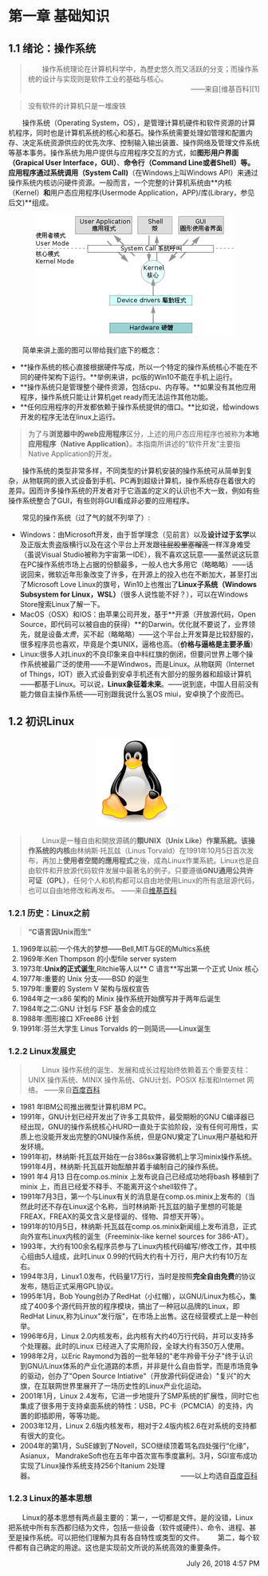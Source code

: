 <!--Chapter1.md-->
# 第一章 基础知识

## 1.1 绪论：操作系统
<blockquote>&emsp;&emsp;操作系统理论在计算机科学中，為歷史悠久而又活跃的分支；而操作系统的设计与实现则是软件工业的基础与核心。<div align="right">——来自[维基百科][1]</div></blockquote>

> 没有软件的计算机只是一堆废铁

&emsp;&emsp;操作系统（Operating System，OS），是管理计算机硬件和软件资源的计算机程序，同时也是计算机系统的核心和基石。操作系统需要处理如管理和配置内存、决定系统资源供应的优先次序、控制输入输出装置、操作网络及管理文件系统等基本事务。操作系统为用户提供与应用程序交互的方式，如**图形用户界面（Grapical User Interface，GUI）**、**命令行（Command Line或者Shell）**等。应用程序通过**系统调用（System Call)**（在Windows上叫Windows API）来通过操作系统内核访问硬件资源。一般而言，一个完整的计算机系统由**内核（Kernel）**和**用户态应用程序(Usermode Application，APP)/库(Library，参见后文)**组成。

<div align="center"> <img src="400px-Operating_system_architecture.svg.png"></div>

&emsp;&emsp;简单来讲上面的图可以带给我们底下的概念：
* **操作系统的核心直接根据硬件写成，所以一个特定的操作系统核心不能在不同的硬件架构下运行。**举例来讲，pc版的Win10不能在手机上运行。
* **操作系统只是管理整个硬件资源，包括cpu、内存等。**如果没有其他应用程序，操作系统只能让计算机get ready而无法运作其他功能。
* **任何应用程序的开发都依赖于操作系统提供的借口。**比如说，给windows开发的程序无法在linux上运行。

> 为了与**浏览器中的web应用程序**区分，上述的用户态应用程序也被称为**本地应用程序（Native Application）**。本指南所讲述的“软件开发”主要指Native Application的开发。

&emsp;&emsp;操作系统的类型非常多样，不同类型的计算机安装的操作系统可从简单到复杂，从物联网的嵌入式设备到手机、PC再到超级计算机，操作系统存在着很大的差异。因而许多操作系统的开发者对于它涵盖的定义的认识也不大一致，例如有些操作系统整合了GUI，有些则将GUI看成非必要的应用程序。

&emsp;&emsp;常见的操作系统（过了气的就不列举了）:

* Windows：由Microsoft开发，由于哲学理念（见前言）以及**设计过于玄学**以及正版太贵盗版横行以及在这个平台上开发跟~~往屁股里塞榴莲~~一样浑身难受（虽说Visual Studio被称为宇宙第一IDE），我不喜欢这玩意——虽然说这玩意在PC操作系统市场上占据的份额最多，一般人也大多用它（略略略）——话说回来，微软近年形象改变了许多，在开源上的投入也在不断加大，甚至打出了Microsoft Love Linux的旗号，Win10上也推出了**Linux子系统（Windows Subsystem for Linux，WSL）**（很多人说性能不好？），可以在Windows Store搜索Linux了解一下。
*  MacOS（OSX）和IOS：由苹果公司开发，基于**开源（开放源代码，Open Source，即代码可以被自由的获得）**的Darwin。优化就不要说了，业界领先，就是设备*太贵*，买不起（略略略）——这个平台上开发算是比较舒服的，很多程序员也喜欢，毕竟是个类UNIX，逼格也高。（**价格与逼格是主要矛盾**）
* Linux:很多人对Linux的不良印象来自中科红旗的倒闭，但要问世界上哪个操作系统被最广泛的使用——不是Windwos，而是Linux。从物联网（Internet of Things，IOT）嵌入式设备到安卓手机还有大部分的服务器和超级计算机——都基于Linux。可以说，**Linux象征着未来**。——说到底，中国人目前没有能力做自主操作系统——可别跟我说什么氢OS miui，安卓换了个皮而已。

## 1.2 初识Linux
<div align="center"><img src="150px-NewTux.svg.png"></div>

> &emsp;&emsp;Linux是一種自由和開放源碼的**類UNIX（Unix Like）**作業系統。该操作系统的**内核**由林纳斯·托瓦兹（Linus  Torvald）在1991年10月5日首次发布，再加上**使用者空間的應用程式**之後，成為Linux作業系統。Linux也是自由软件和开放源代码软件发展中最著名的例子。只要遵循**GNU通用公共许可证（GPL）**，任何个人和机构都可以自由地使用Linux的所有底层源代码，也可以自由地修改和再发布。
——来自[维基百科][2]


### 1.2.1 历史：Linux之前
<blockquote> <strong>“C语言因Unix而生”</strong></blockquote>

1. 1969年以前:一个伟大的梦想——Bell,MIT与GE的Multics系统
2. 1969年:Ken Thompson 的小型file server system
3. 1973年:**Unix的正式诞生**,Ritchie等人以** C 语言**写出第一个正式 Unix 核心
4. 1977年:重要的 Unix 分支——BSD 的诞生
5. 1979年:重要的 System V 架构与版权宣告
6. 1984年之一:x86 架构的 Minix 操作系统开始撰写并于两年后诞生
7. 1984年之二:GNU 计划与 FSF 基金会的成立
8. 1988年:图形接口 XFree86 计划
9. 1991年:芬兰大学生 Linus Torvalds 的一则简讯——Linux诞生

### 1.2.2 Linux发展史

> &emsp;&emsp;Linux 操作系统的诞生、发展和成长过程始终依赖着五个重要支柱：UNIX 操作系统、MINIX 操作系统、GNU计划、POSIX 标准和Internet 网络。
——来自[百度百科][4]

* 1981 年IBM公司推出微型计算机IBM PC。
* 1991年，GNU计划已经开发出了许多工具软件，最受期盼的GNU C编译器已经出现，GNU的操作系统核心HURD一直处于实验阶段，没有任何可用性，实质上也没能开发出完整的GNU操作系统，但是GNU奠定了Linux用户基础和开发环境。
* 1991年初，林纳斯·托瓦兹开始在一台386sx兼容微机上学习minix操作系统。1991年4月，林纳斯·托瓦兹开始酝酿并着手编制自己的操作系统。
* 1991 年4 月13 日在comp.os.minix 上发布说自己已经成功地将bash 移植到了minix 上，而且已经爱不释手、不能离开这个shell软件了。
* 1991年7月3日，第一个与Linux有关的消息是在comp.os.minix上发布的（当然此时还不存在Linux这个名称，当时林纳斯·托瓦兹的脑子里想的可能是FREAX，FREAX的英文含义是怪诞的、怪物、异想天开等）。
* 1991年的10月5日，林纳斯·托瓦兹在comp.os.minix新闻组上发布消息，正式向外宣布Linux内核的诞生（Freeminix-like kernel sources for 386-AT）。
* 1993年，大约有100余名程序员参与了Linux内核代码编写/修改工作，其中核心组由5人组成，此时Linux 0.99的代码大约有十万行，用户大约有10万左右。
* 1994年3月，Linux1.0发布，代码量17万行，当时是按照**完全自由免费**的协议发布，随后正式采用GPL协议。
* 1995年1月，Bob Young创办了RedHat（小红帽），以GNU/Linux为核心，集成了400多个源代码开放的程序模块，搞出了一种冠以品牌的Linux，即RedHat Linux,称为Linux"发行版"，在市场上出售。这在经营模式上是一种创举。
* 1996年6月，Linux 2.0内核发布，此内核有大约40万行代码，并可以支持多个处理器。此时的Linux 已经进入了实用阶段，全球大约有350万人使用。
* 1998年2月，以Eric Raymond为首的一批年轻的"老牛羚骨干分子"终于认识到GNU/Linux体系的产业化道路的本质，并非是什么自由哲学，而是市场竞争的驱动，创办了"Open Source Intiative"（开放源代码促进会）"复兴"的大旗，在互联网世界里展开了一场历史性的Linux产业化运动。
* 2001年1月，Linux 2.4发布，它进一步地提升了SMP系统的扩展性，同时它也集成了很多用于支持桌面系统的特性：USB，PC卡（PCMCIA）的支持，内置的即插即用，等等功能。
* 2003年12月，Linux 2.6版内核发布，相对于2.4版内核2.6在对系统的支持都有很大的变化。
* 2004年的第1月，SuSE嫁到了Novell，SCO继续顶着骂名四处强行“化缘”， Asianux， MandrakeSoft也在五年中首次宣布季度赢利。3月，SGI宣布成功实现了Linux操作系统支持256个Itanium 2处理器。&emsp;&emsp;&emsp;&emsp;&emsp;&emsp;&emsp;&emsp;&emsp;&emsp;&emsp;&emsp;&emsp;&emsp;&emsp;&emsp;&emsp;&emsp;&emsp;&emsp;&emsp;——以上均选自[百度百科][4]

### 1.2.3 Linux的基本思想
&emsp;&emsp;Linux的基本思想有两点最主要的：第一，一切都是文件。是的没错，Linux把系统中所有东西都归结为文件，包括一些设备（软件或硬件）、命令、进程、甚至是操作系统。可以把他们理解为具有各自特性或类型的文件。&emsp;&emsp;第二，每个软件都有自己确定的用途。这也是实现前文所说的系统高效的重要条件。











<div align="right">July 26, 2018 4:57 PM</div>

[1]:https://zh.wikipedia.org/wiki/%E6%93%8D%E4%BD%9C%E7%B3%BB%E7%BB%9F
[2]:https://zh.wikipedia.org/wiki/Linux
[3]:kernel.org
[4]:https://baike.baidu.com/item/linux